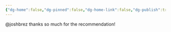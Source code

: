 ```yaml
---
{"dg-home":false,"dg-pinned":false,"dg-home-link":false,"dg-publish":true,"tags":["dgblip"],"disabled rules":["yaml-title","yaml-title-alias","file-name-heading"],"title":"philipp on mastodon @ 2023-02-11","created-date":"2023-02-11T18:34:26","id":109847541639572740,"updated-date":"2025-05-02T08:50:43","dg-path":"blips/109847541639572735.md","permalink":"/blips/109847541639572735/","dgPassFrontmatter":true}
---
```



@joshbrez thanks so much for the recommendation!



